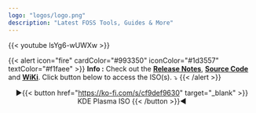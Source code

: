 ```yaml
---
logo: "logos/logo.png"
description: "Latest FOSS Tools, Guides & More"
---
```


{{< youtube lsYg6-wUWXw >}}

{{< alert icon="fire" cardColor="#993350" iconColor="#1d3557" textColor="#f1faee" >}}
**Info :** Check out the [**Release Notes**](https://github.com/XeroLinuxDev/xero-build/#-release-notes-), [**Source Code**](https://github.com/XeroLinuxDev) and [**WiKi**](https://wiki.xerolinux.xyz/distro/). Click button below to access the ISO(s). ⤵️
{{< /alert >}} <br>

<div align="center">

▶️{{< button href="https://ko-fi.com/s/cf9def9630" target="_blank" >}}
KDE Plasma ISO
{{< /button >}}◀️

</div>

<script src='https://storage.ko-fi.com/cdn/scripts/overlay-widget.js'></script>
<script>
  kofiWidgetOverlay.draw('xerolinux', {
    'type': 'floating-chat',
    'floating-chat.position': 'bottom_right',
    'floating-chat.donateButton.text': 'Support me',
    'floating-chat.donateButton.background-color': '#794bc4',
    'floating-chat.donateButton.text-color': '#fff'
  });
</script>



